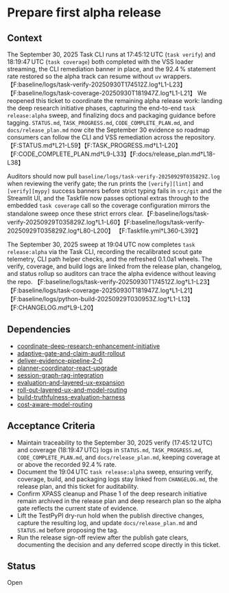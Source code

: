 # Prepare first alpha release

## Context
The September 30, 2025 Task CLI runs at 17:45:12 UTC (`task verify`) and
18:19:47 UTC (`task coverage`) both completed with the VSS loader streaming, the
CLI remediation banner in place, and the 92.4 % statement rate restored so the
alpha track can resume without `uv` wrappers.
【F:baseline/logs/task-verify-20250930T174512Z.log†L1-L23】【F:baseline/logs/task-coverage-20250930T181947Z.log†L1-L21】
We reopened this ticket to coordinate the remaining alpha release work: landing
the deep research initiative phases, capturing the end-to-end `task
release:alpha` sweep, and finalizing docs and packaging guidance before tagging.
`STATUS.md`, `TASK_PROGRESS.md`, `CODE_COMPLETE_PLAN.md`, and
`docs/release_plan.md` now cite the September 30 evidence so roadmap consumers
can follow the CLI and VSS remediation across the repository.
【F:STATUS.md†L21-L59】【F:TASK_PROGRESS.md†L1-L20】【F:CODE_COMPLETE_PLAN.md†L9-L33】【F:docs/release_plan.md†L18-L38】

Auditors should now pull
`baseline/logs/task-verify-20250929T035829Z.log` when reviewing the verify gate;
the run prints the `[verify][lint]` and `[verify][mypy]` success banners before
strict typing fails in `src/git` and the Streamlit UI, and the Taskfile now
passes optional extras through to the embedded `task coverage` call so the
coverage configuration mirrors the standalone sweep once these strict errors
clear.【F:baseline/logs/task-verify-20250929T035829Z.log†L1-L60】【F:baseline/logs/task-verify-20250929T035829Z.log†L80-L200】
【F:Taskfile.yml†L360-L392】

The September 30, 2025 sweep at 19:04 UTC now completes `task release:alpha`
via the Task CLI, recording the recalibrated scout gate telemetry, CLI path
helper checks, and the refreshed 0.1.0a1 wheels. The verify, coverage, and
build logs are linked from the release plan, changelog, and status rollup so
auditors can trace the alpha evidence without leaving the repo.
【F:baseline/logs/task-verify-20250930T174512Z.log†L1-L23】【F:baseline/logs/task-coverage-20250930T181947Z.log†L1-L21】
【F:baseline/logs/python-build-20250929T030953Z.log†L1-L13】【F:CHANGELOG.md†L9-L20】

## Dependencies
- [coordinate-deep-research-enhancement-initiative](coordinate-deep-research-enhancement-initiative.md)
- [adaptive-gate-and-claim-audit-rollout](adaptive-gate-and-claim-audit-rollout.md)
- [deliver-evidence-pipeline-2-0](deliver-evidence-pipeline-2-0.md)
- [planner-coordinator-react-upgrade](planner-coordinator-react-upgrade.md)
- [session-graph-rag-integration](session-graph-rag-integration.md)
- [evaluation-and-layered-ux-expansion](evaluation-and-layered-ux-expansion.md)
- [roll-out-layered-ux-and-model-routing](roll-out-layered-ux-and-model-routing.md)
- [build-truthfulness-evaluation-harness](build-truthfulness-evaluation-harness.md)
- [cost-aware-model-routing](cost-aware-model-routing.md)

## Acceptance Criteria
- Maintain traceability to the September 30, 2025 verify (17:45:12 UTC) and
  coverage (18:19:47 UTC) logs in `STATUS.md`, `TASK_PROGRESS.md`,
  `CODE_COMPLETE_PLAN.md`, and `docs/release_plan.md`, keeping coverage at or
  above the recorded 92.4 % rate.
- Document the 19:04 UTC `task release:alpha` sweep, ensuring verify, coverage,
  build, and packaging logs stay linked from `CHANGELOG.md`, the release plan,
  and this ticket for auditability.
- Confirm XPASS cleanup and Phase 1 of the deep research initiative remain
  archived in the release plan and deep research plan so the alpha gate reflects
  the current state of evidence.
- Lift the TestPyPI dry-run hold when the publish directive changes, capture the
  resulting log, and update `docs/release_plan.md` and `STATUS.md` before
  proposing the tag.
- Run the release sign-off review after the publish gate clears, documenting the
  decision and any deferred scope directly in this ticket.

## Status
Open
